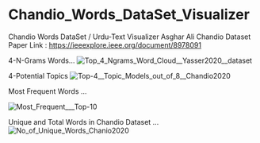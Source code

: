 # Chandio_Words_DataSet_Visualizer
Chandio Words DataSet / Urdu-Text Visualizer
Asghar Ali Chandio Dataset Paper Link : https://ieeexplore.ieee.org/document/8978091

4-N-Grams Words...
![Top_4_Ngrams_Word_Cloud__Yasser2020__dataset](https://github.com/user-attachments/assets/a4d81f71-7374-4b10-9e45-cc1374060929)

4-Potential Topics
![Top-4__Topic_Models_out_of_8__Chandio2020](https://github.com/user-attachments/assets/4db7e5ee-6655-4c77-abed-580630f8d906)


Most Frequent Words ...

![Most_Frequent___Top-10](https://github.com/user-attachments/assets/d6c4835c-d03b-4a5a-ae69-3a9a1343e643)

Unique and Total Words in Chandio Dataset ...
![No_of_Unique_Words_Chanio2020](https://github.com/user-attachments/assets/cfd3e973-7048-49f0-ad0f-dd193c21aa82)


